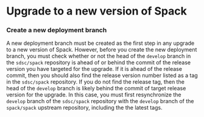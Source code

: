 # Upgrade to a new version of Spack

### Create a new deployment branch
A new deployment branch must be created as the first step in any upgrade to a new version of Spack. However, before you create the
new deployment branch, you must check whether or not the head of the `develop` branch in the `sdsc/spack` repository is ahead of or 
behind the commit of the release version you have targeted for the upgrade. If it is ahead of the release commit, then you should 
also find the release version number listed as a tag in the `sdsc/spack` repository. If you do not find the release tag, then the head of
the `develop` branch is likely behind the commit of target release version for the upgrade. In this case, you must first resynchronize the `develop`  branch of the `sdsc/spack` repository with the `develop` branch of the `spack/spack` upstream repository, including the the latest tags. 
